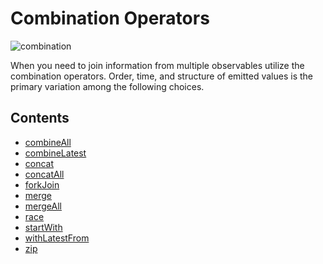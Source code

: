 # Combination Operators

![combination](http://imgur.com/bHvgnGj.png)

When you need to join information from multiple observables utilize the combination operators.
Order, time, and structure of emitted values is the primary variation among the following choices.

## Contents
* [combineAll](combineall.md)
* [combineLatest](combinelatest.md)
* [concat](concat.md)
* [concatAll](concatall.md)
* [forkJoin](forkjoin.md)
* [merge](merge.md)
* [mergeAll](margeall.md)
* [race](race.md)
* [startWith](startwith.md)
* [withLatestFrom](withlatestfrom.md)
* [zip](zip.md)
